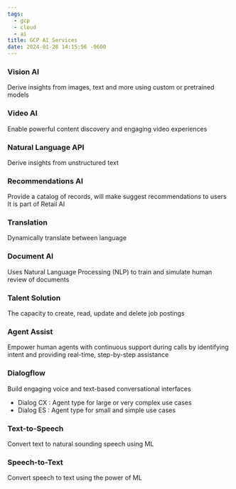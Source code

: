 ```yaml
---
tags:
  - gcp
  - cloud
  - ai
title: GCP AI Services
date: 2024-01-28 14:15:56 -0600
---
```


### Vision AI
Derive insights from images, text and more using custom or pretrained models

### Video AI
Enable powerful content discovery and engaging video experiences

### Natural Language API
Derive insights from unstructured text

### Recommendations AI
Provide a catalog of records, will make suggest recommendations to users  
It is part of Retail AI

### Translation
Dynamically translate between language

### Document AI
Uses Natural Language Processing (NLP) to train and simulate human review of documents

### Talent Solution
The capacity to create, read, update and delete job postings

### Agent Assist
Empower human agents with continuous support during calls by identifying intent and providing real-time, step-by-step assistance

### Dialogflow
Build engaging voice and text-based conversational interfaces
* Dialog CX : Agent type for large or very complex use cases
* Dialog ES : Agent type for small and simple use cases

### Text-to-Speech
Convert text to natural sounding speech using ML

### Speech-to-Text
Convert speech to text using the power of ML
